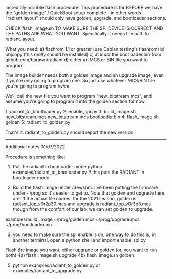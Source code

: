 incredibly horrible flash procedure! This procedure is for BEFORE we have the
"golden image" / QuickBoot setup complete - in other words "radiant.layout"
should only have golden, upgrade, and bootloader sections.

CHECK flash_image.sh TO MAKE SURE THE SPI DEVICE IS CORRECT AND THE PATHS ARE
WHAT YOU WANT. Specifically it needs the path to radiant.layout.

What you need:
a) flashrom 1.1 or greater (use Debian testing's flashrom)
b) objcopy (this *really* should be installed)
c) at *least* the bootloader.bin from github.com/barawn/radiant
d) either an MCS or BIN file you want to program.

The image builder needs both a golden image and an upgrade image, even if you're
only going to program one. So just use whatever MCS/BIN file you're
going to program *twice*.

We'll call the new file you want to program "new_bitstream.mcs", and assume
you're going to program it into the golden section for now.

1: radiant_to_bootloader.py
2: enable_spi.py
3: build_image.sh new_bitstream.mcs new_bitstream.mcs bootloader.bin
4: flash_image.sh golden
5: radiant_to_golden.py

That's it. radiant_to_golden.py should report the new version.


-----------------------------------------
Additional notes 01/07/2022

Procedure is something like: 

1) Put the radiant in bootloader mode
python examples/radiant_to_bootloader.py  # this puts the RADIANT in bootloader mode


2) Build the flash image under /dev/shm. I've been putting the firmware under
~/prog so it's easier to get to.  Note that golden and upgrade here aren't the
actual file names, for the 2021 season, golden is radiant_top_v0r2p30.mcs and
upgrade is radiant_top_v0r3p3.mcs though from the comfort of our lab, we can
set golden to upgrade. 

examples/build_image ~/prog/golden.mcs ~/prog/upgrade.mcs ~/prog/bootloader.bin   


3) you need to make sure the spi enable is on, one way to do this is, in another terminal, open a python shell and  import enable_spi.py 

Flash the image you want, either upgrade or golden (or, you want to run both) 
4a) flash_image.sh upgrade 
4b) flash_image.sh golden 

5) python examples/radiant_to_golden.py or examples/radiant_to_upgrade.py 





